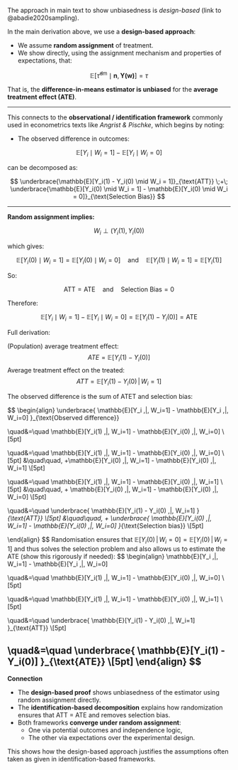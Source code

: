 The approach in main text to show unbiasedness is *design-based* (link to @abadie2020sampling).

In the main derivation above, we use a **design-based approach**:
- We assume **random assignment** of treatment.
- We show directly, using the assignment mechanism and properties of expectations, that:

$$
\mathbb{E}[\hat{\tau}^{\text{dm}} \mid \mathbf{n}, \mathbf{Y(w)}] = \tau
$$

That is, the **difference-in-means estimator is unbiased** for the **average treatment effect (ATE)**.

---

This connects to the **observational / identification framework** commonly used in econometrics texts like *Angrist & Pischke*, which begins by noting:

- The observed difference in outcomes:

$$
\mathbb{E}[Y_i \mid W_i = 1] - \mathbb{E}[Y_i \mid W_i = 0]
$$

can be decomposed as:

$$
\underbrace{\mathbb{E}[Y_i(1) - Y_i(0) \mid W_i = 1]}_{\text{ATT}}
\;+\;
\underbrace{\mathbb{E}[Y_i(0) \mid W_i = 1] - \mathbb{E}[Y_i(0) \mid W_i = 0]}_{\text{Selection Bias}}
$$

---

**Random assignment implies:**

$$
W_i \perp (Y_i(1), Y_i(0))
$$

which gives:

$$
\mathbb{E}[Y_i(0) \mid W_i = 1] = \mathbb{E}[Y_i(0) \mid W_i = 0]
\quad \text{and} \quad
\mathbb{E}[Y_i(1) \mid W_i = 1] = \mathbb{E}[Y_i(1)]
$$

So:

$$
\text{ATT} = \text{ATE}
\quad \text{and} \quad
\text{Selection Bias} = 0
$$

Therefore:

$$
\mathbb{E}[Y_i \mid W_i = 1] - \mathbb{E}[Y_i \mid W_i = 0] = \mathbb{E}[Y_i(1) - Y_i(0)] = \text{ATE}
$$

Full derivation:

(Population) average treatment effect:
$$
ATE = \mathbb{E}[Y_i(1) - Y_i(0)]
$$
Average treatment effect on the treated:
$$
ATT = \mathbb{E}[Y_i(1) - Y_i(0) \,|\, W_i=1]
$$

The observed difference is the sum of ATET and selection bias:

$$
\begin{align}
\underbrace{
\mathbb{E}[Y_i \,|\, W_i=1] - \mathbb{E}[Y_i \,|\, W_i=0]
}_{\text{Observed difference}}

\quad&=\quad
\mathbb{E}[Y_i(1) \,|\, W_i=1] - \mathbb{E}[Y_i(0) \,|\, W_i=0]
\\[5pt]

\quad&=\quad
\mathbb{E}[Y_i(1) \,|\, W_i=1] - \mathbb{E}[Y_i(0) \,|\, W_i=0]
\\[5pt]
&\quad\quad\, 
+\mathbb{E}[Y_i(0) \,|\, W_i=1] - \mathbb{E}[Y_i(0) \,|\, W_i=1]
\\[5pt]

\quad&=\quad
\mathbb{E}[Y_i(1) \,|\, W_i=1] - \mathbb{E}[Y_i(0) \,|\, W_i=1]
\\[5pt]
&\quad\quad\, 
+
\mathbb{E}[Y_i(0) \,|\, W_i=1] - \mathbb{E}[Y_i(0) \,|\, W_i=0]
\\[5pt]

\quad&=\quad
\underbrace{
\mathbb{E}[Y_i(1) - Y_i(0) \,|\, W_i=1]
}_{\text{ATT}}
\\[5pt]
&\quad\quad\, 
+
\underbrace{
\mathbb{E}[Y_i(0) \,|\, W_i=1] - \mathbb{E}[Y_i(0) \,|\, W_i=0]
}_{\text{Selection bias}}
\\[5pt]

\end{align}
$$
Randomisation ensures that $\mathbb{E}[Y_i(0) \,|\, W_i=0] = \mathbb{E}[Y_i(0) \,|\, W_i=1]$ and thus solves the selection problem and also allows us to estimate the ATE (show this rigorously if needed):
$$
\begin{align}
\mathbb{E}[Y_i \,|\, W_i=1] - \mathbb{E}[Y_i \,|\, W_i=0]

\quad&=\quad
\mathbb{E}[Y_i(1) \,|\, W_i=1] - \mathbb{E}[Y_i(0) \,|\, W_i=0]
\\[5pt]

\quad&=\quad
\mathbb{E}[Y_i(1) \,|\, W_i=1] - \mathbb{E}[Y_i(0) \,|\, W_i=1]
\\[5pt]

\quad&=\quad
\underbrace{
\mathbb{E}[Y_i(1) - Y_i(0) \,|\, W_i=1]
}_{\text{ATT}}
\\[5pt]

\quad&=\quad
\underbrace{
\mathbb{E}[Y_i(1) - Y_i(0)]
}_{\text{ATE}}
\\[5pt]
\end{align}
$$
---

**Connection**

- The **design-based proof** shows unbiasedness of the estimator using random assignment directly.
- The **identification-based decomposition** explains how randomization ensures that ATT = ATE and removes selection bias.
- Both frameworks **converge under random assignment**:
  - One via potential outcomes and independence logic,
  - The other via expectations over the experimental design.

This shows how the design-based approach justifies the assumptions often taken as given in identification-based frameworks.
